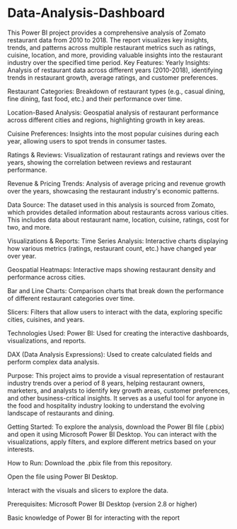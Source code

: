 # Data-Analysis-Dashboard
This Power BI project provides a comprehensive analysis of Zomato restaurant data from 2010 to 2018. The report visualizes key insights, trends, and patterns across multiple restaurant metrics such as ratings, cuisine, location, and more, providing valuable insights into the restaurant industry over the specified time period.
Key Features:
Yearly Insights: Analysis of restaurant data across different years (2010-2018), identifying trends in restaurant growth, average ratings, and customer preferences.

Restaurant Categories: Breakdown of restaurant types (e.g., casual dining, fine dining, fast food, etc.) and their performance over time.

Location-Based Analysis: Geospatial analysis of restaurant performance across different cities and regions, highlighting growth in key areas.

Cuisine Preferences: Insights into the most popular cuisines during each year, allowing users to spot trends in consumer tastes.

Ratings & Reviews: Visualization of restaurant ratings and reviews over the years, showing the correlation between reviews and restaurant performance.

Revenue & Pricing Trends: Analysis of average pricing and revenue growth over the years, showcasing the restaurant industry's economic patterns.

Data Source:
The dataset used in this analysis is sourced from Zomato, which provides detailed information about restaurants across various cities. This includes data about restaurant name, location, cuisine, ratings, cost for two, and more.

Visualizations & Reports:
Time Series Analysis: Interactive charts displaying how various metrics (ratings, restaurant count, etc.) have changed year over year.

Geospatial Heatmaps: Interactive maps showing restaurant density and performance across cities.

Bar and Line Charts: Comparison charts that break down the performance of different restaurant categories over time.

Slicers: Filters that allow users to interact with the data, exploring specific cities, cuisines, and years.

Technologies Used:
Power BI: Used for creating the interactive dashboards, visualizations, and reports.

DAX (Data Analysis Expressions): Used to create calculated fields and perform complex data analysis.

Purpose:
This project aims to provide a visual representation of restaurant industry trends over a period of 8 years, helping restaurant owners, marketers, and analysts to identify key growth areas, customer preferences, and other business-critical insights. It serves as a useful tool for anyone in the food and hospitality industry looking to understand the evolving landscape of restaurants and dining.

Getting Started:
To explore the analysis, download the Power BI file (.pbix) and open it using Microsoft Power BI Desktop. You can interact with the visualizations, apply filters, and explore different metrics based on your interests.

How to Run:
Download the .pbix file from this repository.

Open the file using Power BI Desktop.

Interact with the visuals and slicers to explore the data.

Prerequisites:
Microsoft Power BI Desktop (version 2.8 or higher)

Basic knowledge of Power BI for interacting with the report

